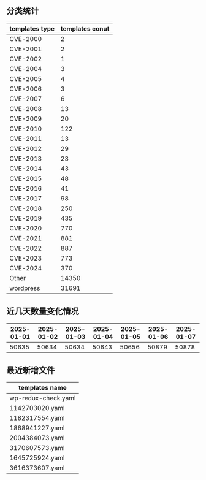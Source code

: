 ## 分类统计
| templates type | templates conut | 
| --- | --- |
| CVE-2000 | 2 |
| CVE-2001 | 2 |
| CVE-2002 | 1 |
| CVE-2004 | 3 |
| CVE-2005 | 4 |
| CVE-2006 | 3 |
| CVE-2007 | 6 |
| CVE-2008 | 13 |
| CVE-2009 | 20 |
| CVE-2010 | 122 |
| CVE-2011 | 13 |
| CVE-2012 | 29 |
| CVE-2013 | 23 |
| CVE-2014 | 43 |
| CVE-2015 | 48 |
| CVE-2016 | 41 |
| CVE-2017 | 98 |
| CVE-2018 | 250 |
| CVE-2019 | 435 |
| CVE-2020 | 770 |
| CVE-2021 | 881 |
| CVE-2022 | 887 |
| CVE-2023 | 773 |
| CVE-2024 | 370 |
| Other | 14350 |
| wordpress | 31691 |
## 近几天数量变化情况
|2025-01-01 | 2025-01-02 | 2025-01-03 | 2025-01-04 | 2025-01-05 | 2025-01-06 | 2025-01-07|
|--- | ------ | ------ | ------ | ------ | ------ | ---|
|50635 | 50634 | 50634 | 50643 | 50656 | 50879 | 50878|
## 最近新增文件
| templates name | 
| --- |
| wp-redux-check.yaml |
| 1142703020.yaml |
| 1182317554.yaml |
| 1868941227.yaml |
| 2004384073.yaml |
| 3170607573.yaml |
| 1645725924.yaml |
| 3616373607.yaml |
